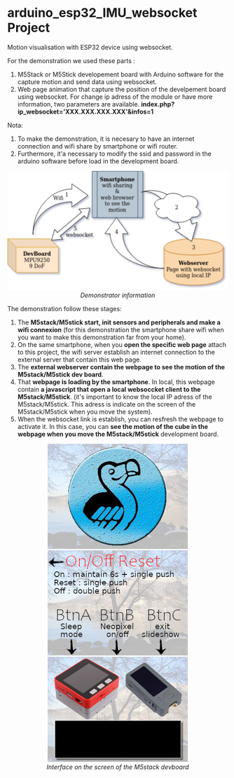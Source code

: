 # arduino_esp32_IMU_websocket Project
Motion visualisation with ESP32 device using websocket.

For the demonstration we used these parts :
 1. M5Stack or M5Stick developement board with Arduino software for the capture motion and send data using websocket. 
 2. Web page animation that capture the position of the develpement board using websocket. For change ip adress of the module or have more information, two parameters are available. **index.php?ip_websocket='XXX.XXX.XXX.XXX'&infos=1** 

Nota:
 1. To make the demonstration, it is necesary to have an internet connection and wifi share by smartphone or wifi router.
 2. Furthermore, it'a necessary to modify the ssid and password in the arduino software before load in the development board.
 
<p align="center">
  <img width="522" src="https://github.com/sulpub/arduino_esp32_IMU_websocket/blob/master/images/esp32_IMU_websocket.png">
 <br>
 <i>Demonstrator information</i>
</p>

The demonstration follow these stages:
 1. The **M5stack/M5stick start, init sensors and peripherals and make a wifi connexion** (for this demonstration the smartphone share wifi when you want to make this demonstration far from your home).
 2. On the same smartphone, when you **open the specific web page** attach to this project, the wifi server establish an internet connection to the external server that contain this web page.
 3. The **external webserver contain the webpage to see the motion of the M5stack/M5stick dev board**.
 4. That **webpage is loading by the smartphone**. In local, this webpage contain **a javascript that open a local websoccket client to the M5stack/M5stick**. (it's important to know the local IP adress of the M5stack/M5stick. This adress is indicate on the screen of the  M5stack/M5stick when you move the system).
 5. When the websocket link is establish, you can resfresh the webpage to activate it. In this case, you can **see the motion of the cube in the webpage when you move the M5stack/M5stick** development board.

<p align="center">
 <img width="320" src="https://github.com/sulpub/arduino_esp32_IMU_websocket/blob/master/images/sulpub.jpg">
 <img width="320" src="https://github.com/sulpub/arduino_esp32_IMU_websocket/blob/master/images/notice.jpg">
 <img width="320" src="https://github.com/sulpub/arduino_esp32_IMU_websocket/blob/master/images/informations.jpg">
 <br>
 <i>Interface on the screen of the M5stack devboard</i>
</p>
